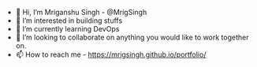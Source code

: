 - 👋 Hi, I’m Mriganshu Singh - @MrigSingh
- 👀 I’m interested in building stuffs
- 🌱 I’m currently learning DevOps
- 💞️ I’m looking to collaborate on anything you would like to work together on.
- 📫 How to reach me - https://mrigsingh.github.io/portfolio/

<!---
MrigSingh/MrigSingh is a ✨ special ✨ repository because its `README.md` (this file) appears on your GitHub profile.
You can click the Preview link to take a look at your changes.
--->
